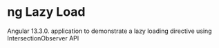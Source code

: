 # ng Lazy Load
Angular 13.3.0. application to demonstrate a lazy loading directive using IntersectionObserver API  

